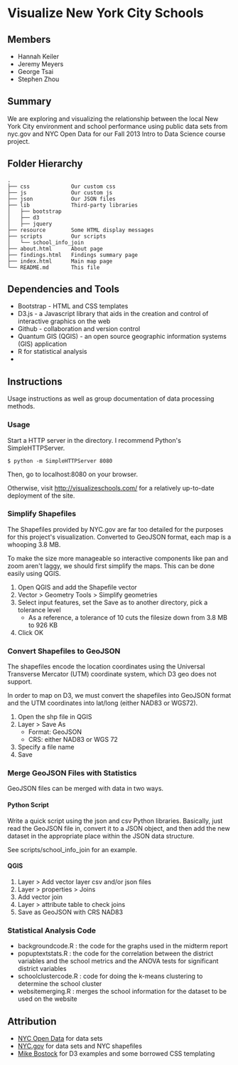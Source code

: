 Visualize New York City Schools
===============================

Members
-------

*   Hannah Keiler
*   Jeremy Meyers
*   George Tsai
*   Stephen Zhou

Summary
-------

We are exploring and visualizing the relationship between the local New York
City environment and school performance using public data sets from nyc.gov and
NYC Open Data for our Fall 2013 Intro to Data Science course project.

Folder Hierarchy
----------------

    .
    ├── css             Our custom css
    ├── js              Our custom js
    ├── json            Our JSON files
    ├── lib             Third-party libraries
    │   ├── bootstrap
    │   ├── d3
    │   ├── jquery
    ├── resource        Some HTML display messages
    ├── scripts         Our scripts
    │   └── school_info_join
    ├── about.html      About page
    ├── findings.html   Findings summary page
    ├── index.html      Main map page
    └── README.md       This file


Dependencies and Tools
----------------------

*   Bootstrap - HTML and CSS templates
*   D3.js -  a Javascript library that aids in the creation and control of
    interactive graphics on the web
*   Github - collaboration and version control
*   Quantum GIS (QGIS) - an open source geographic information systems (GIS)
    application
*   R for statistical analysis
*   
Instructions
------------

Usage instructions as well as group documentation of data processing methods.

### Usage

Start a HTTP server in the directory. I recommend Python's SimpleHTTPServer.

    $ python -m SimpleHTTPServer 8080

Then, go to localhost:8080 on your browser.

Otherwise, visit http://visualizeschools.com/ for a relatively up-to-date
deployment of the site.

### Simplify Shapefiles

The Shapefiles provided by NYC.gov are far too detailed for the purposes for
this project's visualization. Converted to GeoJSON format, each map is a
whooping 3.8 MB.

To make the size more manageable so interactive components like pan and zoom
aren't laggy, we should first simplify the maps. This can be done easily using
QGIS.

1.  Open QGIS and add the Shapefile vector
2.  Vector > Geometry Tools > Simplify geometries
3.  Select input features, set the Save as to another directory, pick a
    tolerance level
    *   As a reference, a tolerance of 10 cuts the filesize down from 3.8 MB to
        926 KB 
4.  Click OK

### Convert Shapefiles to GeoJSON

The shapefiles encode the location coordinates using the Universal Transverse
Mercator (UTM) coordinate system, which D3 geo does not support.

In order to map on D3, we must convert the shapefiles into GeoJSON format and
the UTM coordinates into lat/long (either NAD83 or WGS72).

1.  Open the shp file in QGIS
2.  Layer > Save As
    *   Format: GeoJSON
    *   CRS: either NAD83 or WGS 72 
3.  Specify a file name
4.  Save

### Merge GeoJSON Files with Statistics

GeoJSON files can be merged with data in two ways.

#### Python Script

Write a quick script using the json and csv Python libraries. Basically, just
read the GeoJSON file in, convert it to a JSON object, and then add the new
dataset in the appropriate place within the JSON data structure.

See scripts/school\_info\_join for an example.

#### QGIS

1. Layer > Add vector layer csv and/or json files
2. Layer > properties > Joins
3. Add vector join
4. Layer > attribute table to check joins
5. Save as GeoJSON with CRS NAD83

### Statistical Analysis Code
- backgroundcode.R : the code for the graphs used in the midterm report
- popuptextstats.R : the code for the correlation between the district variables and the school metrics and the ANOVA tests for significant district variables
- schoolclustercode.R : code for doing the k-means clustering to determine the school cluster
- websitemerging.R : merges the school information for the dataset to be used on the website

Attribution
-----------

*   [NYC Open Data](https://nycopendata.socrata.com/) for data sets
*   [NYC.gov](http://www1.nyc.gov/) for data sets and NYC shapefiles
*   [Mike Bostock](http://bl.ocks.org/mbostock) for D3 examples and some
    borrowed CSS templating
